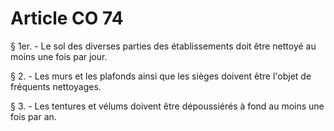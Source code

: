 # Article CO 74

§ 1er. - Le sol des diverses parties des établissements doit être nettoyé au moins une fois par jour.

§ 2. - Les murs et les plafonds ainsi que les sièges doivent être l'objet de fréquents nettoyages.

§ 3. - Les tentures et vélums doivent être dépoussiérés à fond au moins une fois par an.
